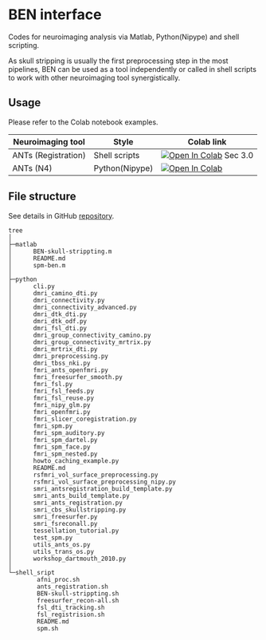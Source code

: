 # BEN interface
Codes for neuroimaging analysis via Matlab, Python(Nipype) and shell scripting.

As skull stripping is usually the first preprocessing step in the most pipelines, BEN can be used as a tool independently or called in shell scripts to work with other neuroimaging tool synergistically.

## Usage
Please refer to the Colab notebook examples.

| Neuroimaging tool   | Style          | Colab link                                                                                                                                                                  |
|---------------------|----------------|-----------------------------------------------------------------------------------------------------------------------------------------------------------------------------|
| ANTs (Registration) | Shell scripts  | [![Open In Colab](https://colab.research.google.com/assets/colab-badge.svg)](https://colab.research.google.com/drive/1mnlBcRBxpLb2QbcVqQsU5p50fRaM5Ifq?usp=sharing) Sec 3.0 |
| ANTs (N4)           | Python(Nipype) | [![Open In Colab](https://colab.research.google.com/assets/colab-badge.svg)](https://colab.research.google.com/drive/13V0btuvD6x6c-ClHmKoTClE-El78k6QM?usp=sharing)         |



## File structure
See details in GitHub [repository](https://github.com/yu02019/BEN).

```
tree
│  
├─matlab
│      BEN-skull-strippting.m
│      README.md
│      spm-ben.m
│      
├─python
│      cli.py
│      dmri_camino_dti.py
│      dmri_connectivity.py
│      dmri_connectivity_advanced.py
│      dmri_dtk_dti.py
│      dmri_dtk_odf.py
│      dmri_fsl_dti.py
│      dmri_group_connectivity_camino.py
│      dmri_group_connectivity_mrtrix.py
│      dmri_mrtrix_dti.py
│      dmri_preprocessing.py
│      dmri_tbss_nki.py
│      fmri_ants_openfmri.py
│      fmri_freesurfer_smooth.py
│      fmri_fsl.py
│      fmri_fsl_feeds.py
│      fmri_fsl_reuse.py
│      fmri_nipy_glm.py
│      fmri_openfmri.py
│      fmri_slicer_coregistration.py
│      fmri_spm.py
│      fmri_spm_auditory.py
│      fmri_spm_dartel.py
│      fmri_spm_face.py
│      fmri_spm_nested.py
│      howto_caching_example.py
│      README.md
│      rsfmri_vol_surface_preprocessing.py
│      rsfmri_vol_surface_preprocessing_nipy.py
│      smri_antsregistration_build_template.py
│      smri_ants_build_template.py
│      smri_ants_registration.py
│      smri_cbs_skullstripping.py
│      smri_freesurfer.py
│      smri_fsreconall.py
│      tessellation_tutorial.py
│      test_spm.py
│      utils_ants_os.py
│      utils_trans_os.py
│      workshop_dartmouth_2010.py
│      
└─shell_sript
        afni_proc.sh
        ants_registration.sh
        BEN-skull-strippting.sh
        freesurfer_recon-all.sh
        fsl_dti_tracking.sh
        fsl_registrision.sh
        README.md
        spm.sh
```



